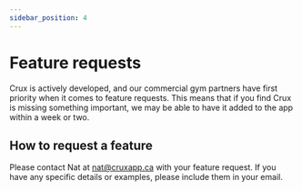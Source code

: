 ```yaml
---
sidebar_position: 4
---
```


# Feature requests

Crux is actively developed, and our commercial gym partners have first priority when it comes to feature requests. This means that if you find Crux is missing something important, we may be able to have it added to the app within a week or two.

## How to request a feature

Please contact Nat at [nat@cruxapp.ca](mailto:nat@cruxapp.ca) with your feature request. If you have any specific details or examples, please include them in your email.
